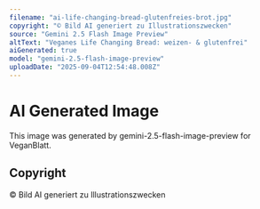 ```yaml
---
filename: "ai-life-changing-bread-glutenfreies-brot.jpg"
copyright: "© Bild AI generiert zu Illustrationszwecken"
source: "Gemini 2.5 Flash Image Preview"
altText: "Veganes Life Changing Bread: weizen- & glutenfrei"
aiGenerated: true
model: "gemini-2.5-flash-image-preview"
uploadDate: "2025-09-04T12:54:48.008Z"
---
```


# AI Generated Image

This image was generated by gemini-2.5-flash-image-preview for VeganBlatt.

## Copyright
© Bild AI generiert zu Illustrationszwecken
